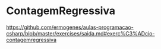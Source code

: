 # ContagemRegressiva
https://github.com/ermogenes/aulas-programacao-csharp/blob/master/exercises/saida.md#exerc%C3%ADcio-contagemregressiva
